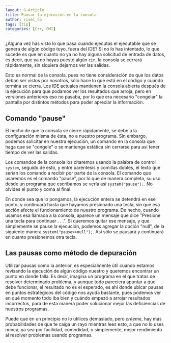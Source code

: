 ```yaml
---
layout: G-Article
title: Pausar la ejecución en la consola
author: rivel_co
tags: [tip]
categories: [C++, OMI]
---
```


¿Alguna vez has visto lo que pasa cuando ejecutas el ejecutable que se genera de algún código tuyo, fuera del IDE? Si no lo has intentado, lo que sucede es que en cuanto no ya no hay alguna solicitud de entrada de datos, es decir, que ya no hayas puesto algún `cin`, la consola se cerrará rápidamente, sin siquiera dejarnos ver las salidas.

Esto es normal de la consola, pues no tiene consideración de que los datos deban ser vistos por nosotros, sólo hace lo que está en el código y cuando termina se cierra. Los IDE actuales mantienen la consola abierta después de la ejecución para que podamos ver los resultados que arroja, pero en versiones anteriores eso no pasaba, por lo que era necesario "congelar" la pantalla por distintos métodos para poder apreciar la información.

## Comando "pause"

El hecho de que la consola se cierre rápidamente, se debe a la configuración misma de ésta, no a nuestro programa. Sin embargo, podemos solicitar en nuestra ejecución, un comando en la consola que haga que se "congele" o se mantenga estática sin cerrarse para así tener tiempo de ver las salidas.

Los comandos de la consola los citaremos usando la palabra de control `system`, seguido de esto, y entre paréntesis y comillas dobles, el texto que serían los comando a recibir por parte de la consola. El comando que usaremos es el comando "pause", por lo que de manera completa, su uso desde un programa que escribamos se vería así `system("pause");`. No olvides el punto y coma al final.

En donde sea que lo pongamos, la ejecución entera se detendrá en ese punto, y continuará hasta que hayamos presionado una tecla, sin que esa acción afecte el funcionamiento de nuestro programa. De hecho, cuando usamos esa llamada a la consola, aparece un mensaje que dice "Presione una tecla para continuar . . .". Si queremos quitar ese mensaje, y que simplemente se pause la ejecución, podemos agregar la opción "null", de la siguiente manera `system("pause>>null");`. Así sólo se pausará y continuará en cuanto presionemos otra tecla.

## Las pausas como método de depuración

Utilizar pausas como la anterior, es especialmente útil cuando estamos revisando la ejecución de algún código nuestro y queremos encontrar un punto en donde falla. Es decir, imagina un programa en el que tratas de resolver determinado problema, y aunque todo pareciera apuntar a que debe funcionar, el resultado no es el esperado, es ahí donde ubicar pausas en puntos estratégicos del código nos ayuda bastante, pues podemos ver en qué momento todo iba bien y cuándo empezó a arrojar resultados incorrectos, para de esta manera poder solucionar mejor las deficiencias de nuestros programas.

Puede que en un principio no lo utilices demasiado, pero *créeme*, hay más probabilidades de que te caiga un rayo mientras lees esto, a que no lo uses nunca, ya sea por facilidad, comodidad, o simplemente, mejor rendimiento al resolver problemas usando programas.
